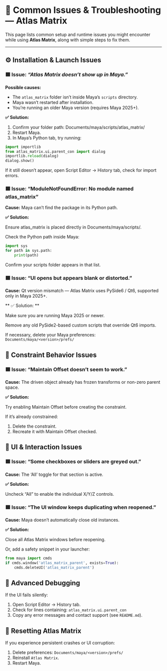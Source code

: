 # 🧩 Common Issues & Troubleshooting — Atlas Matrix

This page lists common setup and runtime issues you might encounter while using **Atlas Matrix**, along with simple steps to fix them.

---

## ⚙️ Installation & Launch Issues

### 🟥 Issue: *“Atlas Matrix doesn’t show up in Maya.”*

**Possible causes:**
- The `atlas_matrix` folder isn’t inside Maya’s `scripts` directory.
- Maya wasn’t restarted after installation.
- You’re running an older Maya version (requires Maya 2025+).

**✅ Solution:**
1. Confirm your folder path:
Documents/maya/scripts/atlas_matrix/
2. Restart Maya.
3. In Maya’s Python tab, try running:
```python
import importlib
from atlas_matrix.ui.parent_con import dialog
importlib.reload(dialog)
dialog.show()
```
If it still doesn’t appear, open Script Editor → History tab, check for import errors.

### 🟥 Issue: “ModuleNotFoundError: No module named atlas_matrix”

**Cause:** Maya can’t find the package in its Python path.

**✅ Solution:**

Ensure atlas_matrix is placed directly in Documents/maya/scripts/.

Check the Python path inside Maya:

```python
import sys
for path in sys.path:
    print(path)
```

Confirm your scripts folder appears in that list.

### 🟥 Issue: “UI opens but appears blank or distorted.”

**Cause:** Qt version mismatch — Atlas Matrix uses PySide6 / Qt6, supported only in Maya 2025+.

** ✅ Solution: **

Make sure you are running Maya 2025 or newer.

Remove any old PySide2-based custom scripts that override Qt6 imports.

If necessary, delete your Maya preferences: `Documents/maya/<version>/prefs/`

## 🧱 Constraint Behavior Issues

### 🟥 Issue: “Maintain Offset doesn’t seem to work.”

**Cause:** The driven object already has frozen transforms or non-zero parent space.

**✅ Solution:**

Try enabling Maintain Offset before creating the constraint.

If it’s already constrained:

1. Delete the constraint.
2. Recreate it with Maintain Offset checked.

## 🧩 UI & Interaction Issues

### 🟥 Issue: “Some checkboxes or sliders are greyed out.”

**Cause:** The ‘All’ toggle for that section is active.

**✅ Solution:**

Uncheck “All” to enable the individual X/Y/Z controls.

### 🟥 Issue: “The UI window keeps duplicating when reopened.”

**Cause:** Maya doesn’t automatically close old instances.

**✅ Solution:**

Close all Atlas Matrix windows before reopening.

Or, add a safety snippet in your launcher:

```python
from maya import cmds
if cmds.window('atlas_matrix_parent', exists=True):
    cmds.deleteUI('atlas_matrix_parent')
```

## 🧠 Advanced Debugging

If the UI fails silently:

1. Open Script Editor → History tab.
2. Check for lines containing: `atlas_matrix.ui.parent_con`
3. Copy any error messages and contact support (see `README.md`).

## 🧰 Resetting Atlas Matrix

If you experience persistent crashes or UI corruption:

1. Delete preferences: `Documents/maya/<version>/prefs/`
2. Reinstall `Atlas Matrix`. 
3. Restart Maya.

